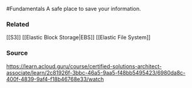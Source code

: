 #Fundamentals 
A safe place to save your information.
### Related
[[S3]]
[[Elastic Block Storage|EBS]]
[[Elastic File System]]
### Source
https://learn.acloud.guru/course/certified-solutions-architect-associate/learn/2c81926f-3bbc-46a5-9aa5-f48bb5495423/6980da8c-400f-4839-9af4-f18b46768e33/watch
